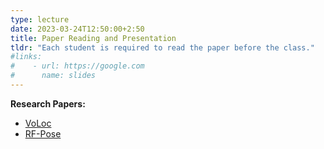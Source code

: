 ```yaml
---
type: lecture
date: 2023-03-24T12:50:00+2:50
title: Paper Reading and Presentation
tldr: "Each student is required to read the paper before the class."
#links: 
#    - url: https://google.com
#      name: slides
---
```

**Research Papers:**
- [VoLoc](/_images/paper/voloc.pdf)
- [RF-Pose](/_images/paper/rfpost3D.pdf)

